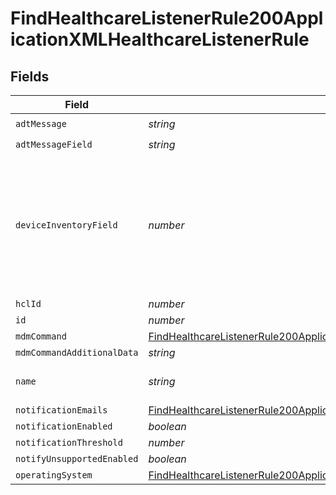 # FindHealthcareListenerRule200ApplicationXMLHealthcareListenerRule


## Fields

| Field                                                                                                                                                                                                 | Type                                                                                                                                                                                                  | Required                                                                                                                                                                                              | Description                                                                                                                                                                                           | Example                                                                                                                                                                                               |
| ----------------------------------------------------------------------------------------------------------------------------------------------------------------------------------------------------- | ----------------------------------------------------------------------------------------------------------------------------------------------------------------------------------------------------- | ----------------------------------------------------------------------------------------------------------------------------------------------------------------------------------------------------- | ----------------------------------------------------------------------------------------------------------------------------------------------------------------------------------------------------- | ----------------------------------------------------------------------------------------------------------------------------------------------------------------------------------------------------- |
| `adtMessage`                                                                                                                                                                                          | *string*                                                                                                                                                                                              | :heavy_check_mark:                                                                                                                                                                                    | N/A                                                                                                                                                                                                   | A03                                                                                                                                                                                                   |
| `adtMessageField`                                                                                                                                                                                     | *string*                                                                                                                                                                                              | :heavy_check_mark:                                                                                                                                                                                    | N/A                                                                                                                                                                                                   | PV1-6-3                                                                                                                                                                                               |
| `deviceInventoryField`                                                                                                                                                                                | *number*                                                                                                                                                                                              | :heavy_minus_sign:                                                                                                                                                                                    | -1 represents the location field 'Room'; any other number is a mobile device extension attribute ID.                                                                                                  |                                                                                                                                                                                                       |
| `hclId`                                                                                                                                                                                               | *number*                                                                                                                                                                                              | :heavy_minus_sign:                                                                                                                                                                                    | N/A                                                                                                                                                                                                   | 1                                                                                                                                                                                                     |
| `id`                                                                                                                                                                                                  | *number*                                                                                                                                                                                              | :heavy_minus_sign:                                                                                                                                                                                    | N/A                                                                                                                                                                                                   | 1                                                                                                                                                                                                     |
| `mdmCommand`                                                                                                                                                                                          | [FindHealthcareListenerRule200ApplicationXMLHealthcareListenerRuleMdmCommand](../../models/operations/findhealthcarelistenerrule200applicationxmlhealthcarelistenerrulemdmcommand.md)                 | :heavy_minus_sign:                                                                                                                                                                                    | N/A                                                                                                                                                                                                   |                                                                                                                                                                                                       |
| `mdmCommandAdditionalData`                                                                                                                                                                            | *string*                                                                                                                                                                                              | :heavy_minus_sign:                                                                                                                                                                                    | N/A                                                                                                                                                                                                   |                                                                                                                                                                                                       |
| `name`                                                                                                                                                                                                | *string*                                                                                                                                                                                              | :heavy_check_mark:                                                                                                                                                                                    | N/A                                                                                                                                                                                                   | Patient Discharge - Wipe                                                                                                                                                                              |
| `notificationEmails`                                                                                                                                                                                  | [FindHealthcareListenerRule200ApplicationXMLHealthcareListenerRuleNotificationEmails](../../models/operations/findhealthcarelistenerrule200applicationxmlhealthcarelistenerrulenotificationemails.md) | :heavy_minus_sign:                                                                                                                                                                                    | N/A                                                                                                                                                                                                   |                                                                                                                                                                                                       |
| `notificationEnabled`                                                                                                                                                                                 | *boolean*                                                                                                                                                                                             | :heavy_minus_sign:                                                                                                                                                                                    | N/A                                                                                                                                                                                                   |                                                                                                                                                                                                       |
| `notificationThreshold`                                                                                                                                                                               | *number*                                                                                                                                                                                              | :heavy_minus_sign:                                                                                                                                                                                    | N/A                                                                                                                                                                                                   |                                                                                                                                                                                                       |
| `notifyUnsupportedEnabled`                                                                                                                                                                            | *boolean*                                                                                                                                                                                             | :heavy_minus_sign:                                                                                                                                                                                    | N/A                                                                                                                                                                                                   |                                                                                                                                                                                                       |
| `operatingSystem`                                                                                                                                                                                     | [FindHealthcareListenerRule200ApplicationXMLHealthcareListenerRuleOperatingSystem](../../models/operations/findhealthcarelistenerrule200applicationxmlhealthcarelistenerruleoperatingsystem.md)       | :heavy_minus_sign:                                                                                                                                                                                    | N/A                                                                                                                                                                                                   |                                                                                                                                                                                                       |